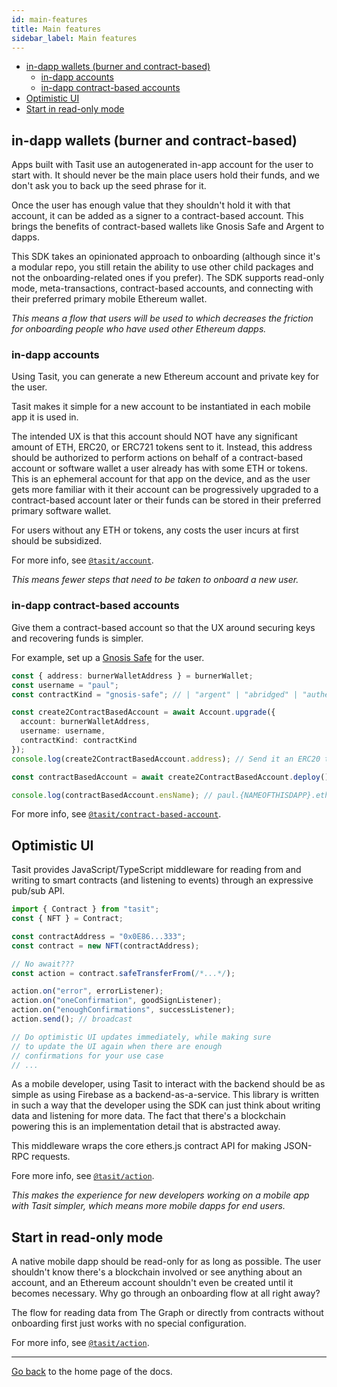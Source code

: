 ```yaml
---
id: main-features
title: Main features
sidebar_label: Main features
---
```


- [in-dapp wallets (burner and contract-based)](#in-dapp-wallets-burner-and-contract-based)
  - [in-dapp accounts](#in-dapp-accounts)
  - [in-dapp contract-based accounts](#in-dapp-contract-based-accounts)
- [Optimistic UI](#optimistic-ui)
- [Start in read-only mode](#start-in-read-only-mode)

## in-dapp wallets (burner and contract-based)

Apps built with Tasit use an autogenerated in-app account for the user to start with. It should never be the main place users hold their funds, and we don't ask you to back up the seed phrase for it.

Once the user has enough value that they shouldn't hold it with that account, it can be added as a signer to a contract-based account. This brings the benefits of contract-based wallets like Gnosis Safe and Argent to dapps.

This SDK takes an opinionated approach to onboarding (although since it's a modular repo, you still retain the ability to use other child packages and not the onboarding-related ones if you prefer). The SDK supports read-only mode, meta-transactions, contract-based accounts, and connecting with their preferred primary mobile Ethereum wallet.

_This means a flow that users will be used to which decreases the friction for onboarding people who have used other Ethereum dapps._

### in-dapp accounts

Using Tasit, you can generate a new Ethereum account and private key for the user.

Tasit makes it simple for a new account to be instantiated in each mobile app it is used in.

The intended UX is that this account should NOT have any significant amount of ETH, ERC20, or ERC721 tokens sent to it. Instead, this address should be authorized to perform actions on behalf of a contract-based account or software wallet a user already has with some ETH or tokens. This is an ephemeral account for that app on the device, and as the user gets more familiar with it their account can be progressively upgraded to a contract-based account later or their funds can be stored in their preferred primary software wallet.

For users without any ETH or tokens, any costs the user incurs at first should be subsidized.

For more info, see [`@tasit/account`](https://github.com/tasitlabs/tasit-sdk/tree/develop/packages/account/).

_This means fewer steps that need to be taken to onboard a new user._

### in-dapp contract-based accounts

Give them a contract-based account so that the UX around securing keys and recovering funds is simpler.

For example, set up a [Gnosis Safe](https://safe.gnosis.io/) for the user.

```ts
const { address: burnerWalletAddress } = burnerWallet;
const username = "paul";
const contractKind = "gnosis-safe"; // | "argent" | "abridged" | "authereum" | ...

const create2ContractBasedAccount = await Account.upgrade({
  account: burnerWalletAddress,
  username: username,
  contractKind: contractKind
});
console.log(create2ContractBasedAccount.address); // Send it an ERC20 token!

const contractBasedAccount = await create2ContractBasedAccount.deploy();

console.log(contractBasedAccount.ensName); // paul.{NAMEOFTHISDAPP}.eth
```

For more info, see [`@tasit/contract-based-account`](https://github.com/tasitlabs/tasit-sdk/tree/develop/packages/contract-based-account/).

## Optimistic UI

Tasit provides JavaScript/TypeScript middleware for reading from and writing to smart contracts (and listening to events) through an expressive pub/sub API.

```js
import { Contract } from "tasit";
const { NFT } = Contract;

const contractAddress = "0x0E86...333";
const contract = new NFT(contractAddress);

// No await???
const action = contract.safeTransferFrom(/*...*/);

action.on("error", errorListener);
action.on("oneConfirmation", goodSignListener);
action.on("enoughConfirmations", successListener);
action.send(); // broadcast

// Do optimistic UI updates immediately, while making sure
// to update the UI again when there are enough
// confirmations for your use case
// ...
```

As a mobile developer, using Tasit to interact with the backend should be as simple as using Firebase as a backend-as-a-service. This library is written in such a way that the developer using the SDK can just think about writing data and listening for more data. The fact that there's a blockchain powering this is an implementation detail that is abstracted away.

This middleware wraps the core ethers.js contract API for making JSON-RPC requests.

Fore more info, see [`@tasit/action`](https://github.com/tasitlabs/tasit-sdk/tree/develop/packages/action/).

_This makes the experience for new developers working on a mobile app with Tasit simpler, which means more mobile dapps for end users._

## Start in read-only mode

A native mobile dapp should be read-only for as long as possible. The user shouldn't know there's a blockchain involved or see anything about an account, and an Ethereum account shouldn't even be created until it becomes necessary. Why go through an onboarding flow at all right away?

The flow for reading data from The Graph or directly from contracts without onboarding first just works with no special configuration.

For more info, see [`@tasit/action`](https://github.com/tasitlabs/tasit-sdk/tree/develop/packages/action/).

---

[Go back](Introduction.md) to the home page of the docs.
